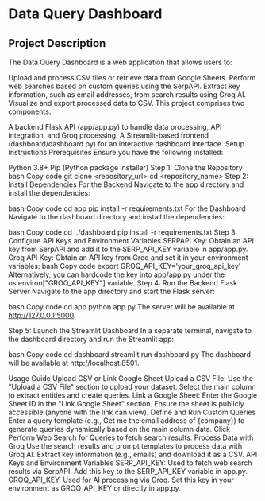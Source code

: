 
# **Data Query Dashboard**

## Project Description
The Data Query Dashboard is a web application that allows users to:

Upload and process CSV files or retrieve data from Google Sheets.
Perform web searches based on custom queries using the SerpAPI.
Extract key information, such as email addresses, from search results using Groq AI.
Visualize and export processed data to CSV.
This project comprises two components:

A backend Flask API (app/app.py) to handle data processing, API integration, and Groq processing.
A Streamlit-based frontend (dashboard/dashboard.py) for an interactive dashboard interface.
Setup Instructions
Prerequisites
Ensure you have the following installed:

Python 3.8+
Pip (Python package installer)
Step 1: Clone the Repository
bash
Copy code
git clone <repository_url>
cd <repository_name>
Step 2: Install Dependencies
For the Backend
Navigate to the app directory and install the dependencies:

bash
Copy code
cd app
pip install -r requirements.txt
For the Dashboard
Navigate to the dashboard directory and install the dependencies:

bash
Copy code
cd ../dashboard
pip install -r requirements.txt
Step 3: Configure API Keys and Environment Variables
SERPAPI Key: Obtain an API key from SerpAPI and add it to the SERP_API_KEY variable in app/app.py.
Groq API Key: Obtain an API key from Groq and set it in your environment variables:
bash
Copy code
export GROQ_API_KEY='your_groq_api_key'
Alternatively, you can hardcode the key into app/app.py under the os.environ["GROQ_API_KEY"] variable.
Step 4: Run the Backend Flask Server
Navigate to the app directory and start the Flask server:

bash
Copy code
cd app
python app.py
The server will be available at http://127.0.0.1:5000.

Step 5: Launch the Streamlit Dashboard
In a separate terminal, navigate to the dashboard directory and run the Streamlit app:

bash
Copy code
cd dashboard
streamlit run dashboard.py
The dashboard will be available at http://localhost:8501.

Usage Guide
Upload CSV or Link Google Sheet
Upload a CSV File:
Use the "Upload a CSV File" section to upload your dataset.
Select the main column to extract entities and create queries.
Link a Google Sheet:
Enter the Google Sheet ID in the "Link Google Sheet" section.
Ensure the sheet is publicly accessible (anyone with the link can view).
Define and Run Custom Queries
Enter a query template (e.g., Get me the email address of {company}) to generate queries dynamically based on the main column data.
Click Perform Web Search for Queries to fetch search results.
Process Data with Groq
Use the search results and prompt templates to process data with Groq AI.
Extract key information (e.g., emails) and download it as a CSV.
API Keys and Environment Variables
SERP_API_KEY: Used to fetch web search results via SerpAPI. Add this key to the SERP_API_KEY variable in app.py.
GROQ_API_KEY: Used for AI processing via Groq. Set this key in your environment as GROQ_API_KEY or directly in app.py.
